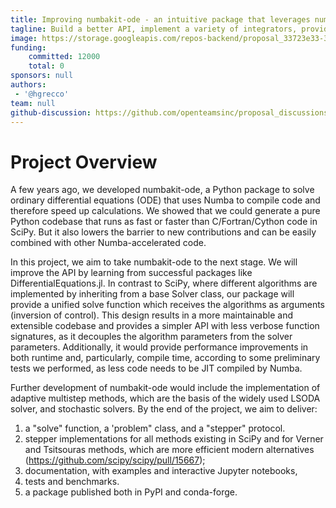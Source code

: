 ```yaml
---
title: Improving numbakit-ode - an intuitive package that leverages numba to speed up ODE integration
tagline: Build a better API, implement a variety of integrators, provide documentation and examples.
image: https://storage.googleapis.com/repos-backend/proposal_33723e33-3d1e-4f2f-b71e-841a7c52c7f6.jpg
funding:
    committed: 12000
    total: 0
sponsors: null
authors: 
 - '@hgrecco'
team: null
github-discussion: https://github.com/openteamsinc/proposal_discussions/discussions/150
---
```


# Project Overview

A few years ago, we developed numbakit-ode, a Python package to solve ordinary differential equations (ODE) that uses Numba to compile code and therefore speed up calculations. We showed that we could generate a pure Python codebase that runs as fast or faster than C/Fortran/Cython code in SciPy. But it also lowers the barrier to new contributions and can be easily combined with other Numba-accelerated code.

In this project, we aim to take numbakit-ode to the next stage. We will improve the API by learning from successful packages like DifferentialEquations.jl. In contrast to SciPy, where different algorithms are implemented by inheriting from a base Solver class, our package will provide a unified solve function which receives the algorithms as arguments (inversion of control). This design results in a more maintainable and extensible codebase and provides a simpler API with less verbose function signatures, as it decouples the algorithm parameters from the solver parameters. Additionally, it would provide performance improvements in both runtime and, particularly, compile time, according to some preliminary tests we performed, as less code needs to be JIT compiled by Numba.

Further development of numbakit-ode would include the implementation of adaptive multistep methods, which are the basis of the widely used LSODA solver, and stochastic solvers. By the end of the project, we aim to deliver:
1) a "solve" function, a 'problem" class, and a "stepper" protocol.
2) stepper implementations for all methods existing in SciPy and for Verner and Tsitsouras methods, which are more efficient modern alternatives (https://github.com/scipy/scipy/pull/15667);
3) documentation, with examples and interactive Jupyter notebooks,
4) tests and benchmarks.
5) a package published both in PyPI and conda-forge.